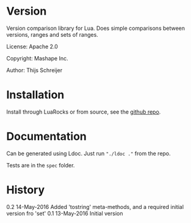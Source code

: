 Version
=======

Version comparison library for Lua. Does simple comparisons between versions, 
ranges and sets of ranges.

License: Apache 2.0

Copyright: Mashape Inc.

Author: Thijs Schreijer

Installation
============
Install through LuaRocks or from source, see the [github repo](https://github.com/Mashape/version.lua).

Documentation
=============
Can be generated using Ldoc. Just run `"./ldoc ."` from the repo.

Tests are in the `spec` folder.

History
=======
0.2   14-May-2016     Added 'tostring' meta-methods, and a required initial version fro 'set'
0.1   13-May-2016     Initial version